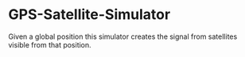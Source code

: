 GPS-Satellite-Simulator
=======================

Given a global position this simulator creates the signal from satellites visible from that position.
